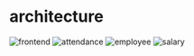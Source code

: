 # architecture
![frontend](https://github.com/user-attachments/assets/e60627c5-2a9e-44ab-a39c-022d787df92d)
![attendance](https://github.com/user-attachments/assets/e3b915b6-0c08-46c3-bde1-c67bc577cf44)
![employee](https://github.com/user-attachments/assets/819055aa-ddd6-4e02-865a-947287a7c8bc)
![salary](https://github.com/user-attachments/assets/4104967a-16ca-463b-80fe-3e56eff1af91)



